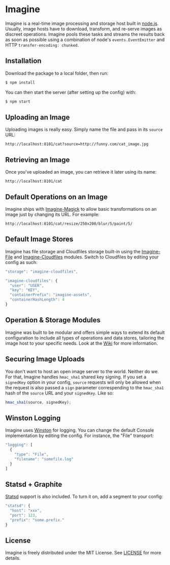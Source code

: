 # Imagine

Imagine is a real-time image processing and storage host built in
[node.js](http://nodejs.org/). Usually, image hosts have to download, 
transform, and re-serve images as discreet operations. Imagine pools these
tasks and streams the results back as soon as possible using a combination
of node's `events.EventEmitter` and HTTP `transfer-encoding: chunked`. 

## Installation

Download the package to a local folder, then run:

``` bash
$ npm install
```

You can then start the server (after setting up the config) with:

``` bash
$ npm start
```

## Uploading an Image

Uploading images is really easy. Simply name the file and pass in its `source`
URL:

    http://localhost:8101/cat?source=http://funny.com/cat_image.jpg

## Retrieving an Image

Once you've uploaded an image, you can retrieve it later using its name:

    http://localhost:8101/cat

## Default Operations on an Image

Imagine ships with [Imagine-Magick](https://github.com/brewster/imagine-magick)
to allow basic transformations on an image just by changing its URL. For
example:

    http://localhost:8101/cat/resize/250x200/blur/5/paint/5/

## Default Image Stores

Imagine has file storage and Cloudfiles storage built-in using the
[Imagine-File](https://github.com/brewster/imagine-file) and 
[Imagine-Cloudfiles](https://github.com/brewster/imagine-cloudfiles) modules.
Switch to Cloudfiles by editing your config as such:

``` javascript
"storage": "imagine-cloudfiles",

"imagine-cloudfiles": {
  "user": "USER",
  "key": "KEY",
  "containerPrefix": "imagine-assets",
  "containerHashLength": 4
}
```

## Operation & Storage Modules

Imagine was built to be modular and offers simple ways to extend its default
configuration to include all types of operations and data stores, tailoring
the image host to your specific needs. Look at the
[Wiki](https://github.com/brewster/imagine/wiki) for more information.

## Securing Image Uploads

You don't want to host an open image server to the world. Neither do we. For
that, Imagine handles `hmac_sha1` shared key signing. If you set a `signedKey`
option in your config, `source` requests will only be allowed when the request
is also passed a `sign` parameter correspending to the `hmac_sha1` hash of the
`source` URL and your `signedKey`. Like so:

``` javascript
hmac_sha1(source, signedKey);
```

## Winston Logging

Imagine uses [Winston](https://github.com/flatiron/winston) for logging. You
can change the default Console implementation by editing the config. For
instance, the "File" transport:

``` javascript
"logging": [
  {
    "type": "File",
    "filename": "somefile.log"
  }
]
```

## Statsd + Graphite

[Statsd](https://github.com/etsy/statsd) support is also included. To turn it
on, add a segment to your config:

``` javascript
"statsd": {
  "host": "xxx",
  "port": 123,
  "prefix": "some.prefix."
}
```

## License

Imagine is freely distributed under the MIT License. See
[LICENSE](https://github.com/brewster/imagine/blob/master/LICENSE) for more
details.
